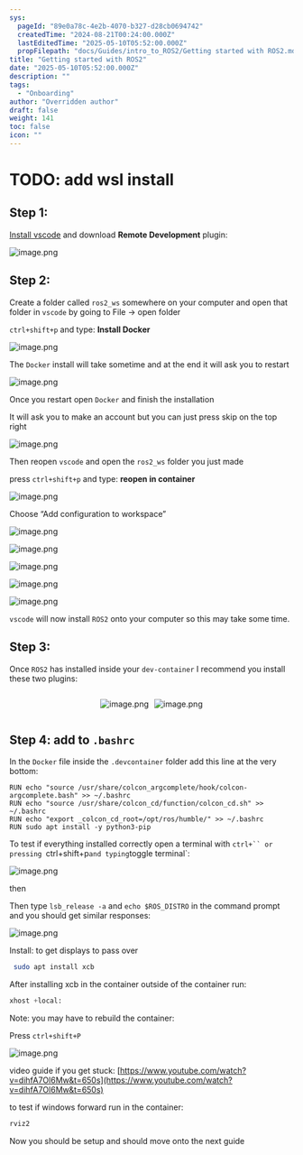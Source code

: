 ```yaml
---
sys:
  pageId: "89e0a78c-4e2b-4070-b327-d28cb0694742"
  createdTime: "2024-08-21T00:24:00.000Z"
  lastEditedTime: "2025-05-10T05:52:00.000Z"
  propFilepath: "docs/Guides/intro_to_ROS2/Getting started with ROS2.md"
title: "Getting started with ROS2"
date: "2025-05-10T05:52:00.000Z"
description: ""
tags:
  - "Onboarding"
author: "Overridden author"
draft: false
weight: 141
toc: false
icon: ""
---
```


# TODO: add wsl install

## Step 1:

[Install vscode](https://code.visualstudio.com/download) and download **Remote Development** plugin:

![image.png](https://prod-files-secure.s3.us-west-2.amazonaws.com/d518164a-d88e-44d1-a4ee-3adb3bd8bce0/efb52993-1881-4a40-b95e-6f020334f022/image.png?X-Amz-Algorithm=AWS4-HMAC-SHA256&X-Amz-Content-Sha256=UNSIGNED-PAYLOAD&X-Amz-Credential=ASIAZI2LB466YKMP63GL%2F20250708%2Fus-west-2%2Fs3%2Faws4_request&X-Amz-Date=20250708T161118Z&X-Amz-Expires=3600&X-Amz-Security-Token=IQoJb3JpZ2luX2VjEIj%2F%2F%2F%2F%2F%2F%2F%2F%2F%2FwEaCXVzLXdlc3QtMiJGMEQCICqjlP6lXqSAkCsEGDQ51FfksrTDNhcNVMQtpk0dmDYnAiB1KMQCDFcKS%2FFaoivWC0X%2Bub2yPxXNTuPOaF0sYGwU4CqIBAiR%2F%2F%2F%2F%2F%2F%2F%2F%2F%2F8BEAAaDDYzNzQyMzE4MzgwNSIMBKe3i5lbMyiuPRzhKtwDxnH%2BfU2HMEaf6oIL2YQC%2FB1XiHeXz7wEEib9llCN%2Bde6EKKeEaEEz0A4KOKCSMpg4xFwPMBKf3q%2FHm9Ury%2BkrtDBWleOr08kFBkjCDTZZ%2B3Pv28eXUyejeHLe%2BhWz7%2B0gmJg%2FXPEUiBfbJSivRDspnOnPfNmt9H8axc09UqliLgCJHTGCIy3Zt3abBDu4J%2F0CMmfSKXHnCOCL0R2E5AXNdLdImO1T8Kh4fRm%2BYkMS%2F0W9e%2F8S94wAq5j6vPanfck31hwfNM5YLbsVVSR57TOOqifE5Pjf8e%2FHfbeJKaAV1QyngrC9jwLoRilMq%2B5Tdy%2FIpH0iEd6mFKqF7CMAKAWHeqaj2D7vjfizTFhaBmaX2virtOqyuKcg7tQQjnVjqoDozyZMQ6%2FYvbeG66NwQHPAY4bl5s8xwkEDD0fxp%2FYLEgbeNRc%2B0axRQMmypFpHiY9bMtD5eKapYVvgFdGS34vaoCk6Dqd8Rv4b%2Bzm3CB6zsmaPueiQT0lO%2Brn4hLVUrXki5G%2BtxV%2BW4%2FoC4lApJdUyjYBqjvW0UcXFBftvY63PCmGE3udeu4VXlzmNSaomOhfFWhkdNcVgF%2FAlwLVT75ENdivxV2ht4ddBXM9ZMuLzflQlvkurOVH3YfZ4SowtoC1wwY6pgGvQQReXiYzOaUr8A6Si8MgpWR34giiVxzFlBHFM667Lfk0djFX2h479FhlHoAipdnnv7nkrbJtTAfqoMbBOEcNgduVNFwUhBeVzTT6Kmm1ck7kGloMUHVfX%2F%2F8uq9B8jj7N3%2Bjsq5Bhx0vJ6scNo7ExQc%2BnKiB612PxKIvX%2FgjJm9E4sIHnMbhmhv2e4jqj1NIo4TKsUzhNoZNZ74IpTF%2BWCzHfWuu&X-Amz-Signature=a3f3328878c2457abf768d7f2c5374b41f523a74f8486d2e170c5a7842c3dbea&X-Amz-SignedHeaders=host&x-amz-checksum-mode=ENABLED&x-id=GetObject)

## Step 2:

Create a folder called `ros2_ws` somewhere on your computer and open that folder in `vscode` by going to File → open folder 

`ctrl+shift+p` and type: **Install Docker**

![image.png](https://prod-files-secure.s3.us-west-2.amazonaws.com/d518164a-d88e-44d1-a4ee-3adb3bd8bce0/2269dc0e-1cd5-47ff-bceb-c04ad9b2eab0/image.png?X-Amz-Algorithm=AWS4-HMAC-SHA256&X-Amz-Content-Sha256=UNSIGNED-PAYLOAD&X-Amz-Credential=ASIAZI2LB466YKMP63GL%2F20250708%2Fus-west-2%2Fs3%2Faws4_request&X-Amz-Date=20250708T161118Z&X-Amz-Expires=3600&X-Amz-Security-Token=IQoJb3JpZ2luX2VjEIj%2F%2F%2F%2F%2F%2F%2F%2F%2F%2FwEaCXVzLXdlc3QtMiJGMEQCICqjlP6lXqSAkCsEGDQ51FfksrTDNhcNVMQtpk0dmDYnAiB1KMQCDFcKS%2FFaoivWC0X%2Bub2yPxXNTuPOaF0sYGwU4CqIBAiR%2F%2F%2F%2F%2F%2F%2F%2F%2F%2F8BEAAaDDYzNzQyMzE4MzgwNSIMBKe3i5lbMyiuPRzhKtwDxnH%2BfU2HMEaf6oIL2YQC%2FB1XiHeXz7wEEib9llCN%2Bde6EKKeEaEEz0A4KOKCSMpg4xFwPMBKf3q%2FHm9Ury%2BkrtDBWleOr08kFBkjCDTZZ%2B3Pv28eXUyejeHLe%2BhWz7%2B0gmJg%2FXPEUiBfbJSivRDspnOnPfNmt9H8axc09UqliLgCJHTGCIy3Zt3abBDu4J%2F0CMmfSKXHnCOCL0R2E5AXNdLdImO1T8Kh4fRm%2BYkMS%2F0W9e%2F8S94wAq5j6vPanfck31hwfNM5YLbsVVSR57TOOqifE5Pjf8e%2FHfbeJKaAV1QyngrC9jwLoRilMq%2B5Tdy%2FIpH0iEd6mFKqF7CMAKAWHeqaj2D7vjfizTFhaBmaX2virtOqyuKcg7tQQjnVjqoDozyZMQ6%2FYvbeG66NwQHPAY4bl5s8xwkEDD0fxp%2FYLEgbeNRc%2B0axRQMmypFpHiY9bMtD5eKapYVvgFdGS34vaoCk6Dqd8Rv4b%2Bzm3CB6zsmaPueiQT0lO%2Brn4hLVUrXki5G%2BtxV%2BW4%2FoC4lApJdUyjYBqjvW0UcXFBftvY63PCmGE3udeu4VXlzmNSaomOhfFWhkdNcVgF%2FAlwLVT75ENdivxV2ht4ddBXM9ZMuLzflQlvkurOVH3YfZ4SowtoC1wwY6pgGvQQReXiYzOaUr8A6Si8MgpWR34giiVxzFlBHFM667Lfk0djFX2h479FhlHoAipdnnv7nkrbJtTAfqoMbBOEcNgduVNFwUhBeVzTT6Kmm1ck7kGloMUHVfX%2F%2F8uq9B8jj7N3%2Bjsq5Bhx0vJ6scNo7ExQc%2BnKiB612PxKIvX%2FgjJm9E4sIHnMbhmhv2e4jqj1NIo4TKsUzhNoZNZ74IpTF%2BWCzHfWuu&X-Amz-Signature=eac011f356d802f895db8b38b2e8857bfc308ac9b97cd6a41828459f1c18957c&X-Amz-SignedHeaders=host&x-amz-checksum-mode=ENABLED&x-id=GetObject)

The `Docker` install will take sometime and at the end it will ask you to restart

![image.png](https://prod-files-secure.s3.us-west-2.amazonaws.com/d518164a-d88e-44d1-a4ee-3adb3bd8bce0/ed233f78-be33-4b1f-b89c-9c346c0e961e/image.png?X-Amz-Algorithm=AWS4-HMAC-SHA256&X-Amz-Content-Sha256=UNSIGNED-PAYLOAD&X-Amz-Credential=ASIAZI2LB466YKMP63GL%2F20250708%2Fus-west-2%2Fs3%2Faws4_request&X-Amz-Date=20250708T161118Z&X-Amz-Expires=3600&X-Amz-Security-Token=IQoJb3JpZ2luX2VjEIj%2F%2F%2F%2F%2F%2F%2F%2F%2F%2FwEaCXVzLXdlc3QtMiJGMEQCICqjlP6lXqSAkCsEGDQ51FfksrTDNhcNVMQtpk0dmDYnAiB1KMQCDFcKS%2FFaoivWC0X%2Bub2yPxXNTuPOaF0sYGwU4CqIBAiR%2F%2F%2F%2F%2F%2F%2F%2F%2F%2F8BEAAaDDYzNzQyMzE4MzgwNSIMBKe3i5lbMyiuPRzhKtwDxnH%2BfU2HMEaf6oIL2YQC%2FB1XiHeXz7wEEib9llCN%2Bde6EKKeEaEEz0A4KOKCSMpg4xFwPMBKf3q%2FHm9Ury%2BkrtDBWleOr08kFBkjCDTZZ%2B3Pv28eXUyejeHLe%2BhWz7%2B0gmJg%2FXPEUiBfbJSivRDspnOnPfNmt9H8axc09UqliLgCJHTGCIy3Zt3abBDu4J%2F0CMmfSKXHnCOCL0R2E5AXNdLdImO1T8Kh4fRm%2BYkMS%2F0W9e%2F8S94wAq5j6vPanfck31hwfNM5YLbsVVSR57TOOqifE5Pjf8e%2FHfbeJKaAV1QyngrC9jwLoRilMq%2B5Tdy%2FIpH0iEd6mFKqF7CMAKAWHeqaj2D7vjfizTFhaBmaX2virtOqyuKcg7tQQjnVjqoDozyZMQ6%2FYvbeG66NwQHPAY4bl5s8xwkEDD0fxp%2FYLEgbeNRc%2B0axRQMmypFpHiY9bMtD5eKapYVvgFdGS34vaoCk6Dqd8Rv4b%2Bzm3CB6zsmaPueiQT0lO%2Brn4hLVUrXki5G%2BtxV%2BW4%2FoC4lApJdUyjYBqjvW0UcXFBftvY63PCmGE3udeu4VXlzmNSaomOhfFWhkdNcVgF%2FAlwLVT75ENdivxV2ht4ddBXM9ZMuLzflQlvkurOVH3YfZ4SowtoC1wwY6pgGvQQReXiYzOaUr8A6Si8MgpWR34giiVxzFlBHFM667Lfk0djFX2h479FhlHoAipdnnv7nkrbJtTAfqoMbBOEcNgduVNFwUhBeVzTT6Kmm1ck7kGloMUHVfX%2F%2F8uq9B8jj7N3%2Bjsq5Bhx0vJ6scNo7ExQc%2BnKiB612PxKIvX%2FgjJm9E4sIHnMbhmhv2e4jqj1NIo4TKsUzhNoZNZ74IpTF%2BWCzHfWuu&X-Amz-Signature=36d07d678a48550d773136362e383d2d3c92bf6ff094a1f4010b14798dfaa37d&X-Amz-SignedHeaders=host&x-amz-checksum-mode=ENABLED&x-id=GetObject)

Once you restart open `Docker` and finish the installation

It will ask you to make an account but you can just press skip on the top right

![image.png](https://prod-files-secure.s3.us-west-2.amazonaws.com/d518164a-d88e-44d1-a4ee-3adb3bd8bce0/21010ad9-1659-4fd9-9f59-9932a09b2a3d/image.png?X-Amz-Algorithm=AWS4-HMAC-SHA256&X-Amz-Content-Sha256=UNSIGNED-PAYLOAD&X-Amz-Credential=ASIAZI2LB466YKMP63GL%2F20250708%2Fus-west-2%2Fs3%2Faws4_request&X-Amz-Date=20250708T161118Z&X-Amz-Expires=3600&X-Amz-Security-Token=IQoJb3JpZ2luX2VjEIj%2F%2F%2F%2F%2F%2F%2F%2F%2F%2FwEaCXVzLXdlc3QtMiJGMEQCICqjlP6lXqSAkCsEGDQ51FfksrTDNhcNVMQtpk0dmDYnAiB1KMQCDFcKS%2FFaoivWC0X%2Bub2yPxXNTuPOaF0sYGwU4CqIBAiR%2F%2F%2F%2F%2F%2F%2F%2F%2F%2F8BEAAaDDYzNzQyMzE4MzgwNSIMBKe3i5lbMyiuPRzhKtwDxnH%2BfU2HMEaf6oIL2YQC%2FB1XiHeXz7wEEib9llCN%2Bde6EKKeEaEEz0A4KOKCSMpg4xFwPMBKf3q%2FHm9Ury%2BkrtDBWleOr08kFBkjCDTZZ%2B3Pv28eXUyejeHLe%2BhWz7%2B0gmJg%2FXPEUiBfbJSivRDspnOnPfNmt9H8axc09UqliLgCJHTGCIy3Zt3abBDu4J%2F0CMmfSKXHnCOCL0R2E5AXNdLdImO1T8Kh4fRm%2BYkMS%2F0W9e%2F8S94wAq5j6vPanfck31hwfNM5YLbsVVSR57TOOqifE5Pjf8e%2FHfbeJKaAV1QyngrC9jwLoRilMq%2B5Tdy%2FIpH0iEd6mFKqF7CMAKAWHeqaj2D7vjfizTFhaBmaX2virtOqyuKcg7tQQjnVjqoDozyZMQ6%2FYvbeG66NwQHPAY4bl5s8xwkEDD0fxp%2FYLEgbeNRc%2B0axRQMmypFpHiY9bMtD5eKapYVvgFdGS34vaoCk6Dqd8Rv4b%2Bzm3CB6zsmaPueiQT0lO%2Brn4hLVUrXki5G%2BtxV%2BW4%2FoC4lApJdUyjYBqjvW0UcXFBftvY63PCmGE3udeu4VXlzmNSaomOhfFWhkdNcVgF%2FAlwLVT75ENdivxV2ht4ddBXM9ZMuLzflQlvkurOVH3YfZ4SowtoC1wwY6pgGvQQReXiYzOaUr8A6Si8MgpWR34giiVxzFlBHFM667Lfk0djFX2h479FhlHoAipdnnv7nkrbJtTAfqoMbBOEcNgduVNFwUhBeVzTT6Kmm1ck7kGloMUHVfX%2F%2F8uq9B8jj7N3%2Bjsq5Bhx0vJ6scNo7ExQc%2BnKiB612PxKIvX%2FgjJm9E4sIHnMbhmhv2e4jqj1NIo4TKsUzhNoZNZ74IpTF%2BWCzHfWuu&X-Amz-Signature=670262580e37c9e7fae3fd584284ec5dffd1acf788b4422a34ea574b346dd0bd&X-Amz-SignedHeaders=host&x-amz-checksum-mode=ENABLED&x-id=GetObject)

Then reopen `vscode` and open the `ros2_ws` folder you just made

press `ctrl+shift+p` and type: **reopen in container**

![image.png](https://prod-files-secure.s3.us-west-2.amazonaws.com/d518164a-d88e-44d1-a4ee-3adb3bd8bce0/4e93b8c2-41ad-488c-8095-c74205196118/image.png?X-Amz-Algorithm=AWS4-HMAC-SHA256&X-Amz-Content-Sha256=UNSIGNED-PAYLOAD&X-Amz-Credential=ASIAZI2LB466YKMP63GL%2F20250708%2Fus-west-2%2Fs3%2Faws4_request&X-Amz-Date=20250708T161118Z&X-Amz-Expires=3600&X-Amz-Security-Token=IQoJb3JpZ2luX2VjEIj%2F%2F%2F%2F%2F%2F%2F%2F%2F%2FwEaCXVzLXdlc3QtMiJGMEQCICqjlP6lXqSAkCsEGDQ51FfksrTDNhcNVMQtpk0dmDYnAiB1KMQCDFcKS%2FFaoivWC0X%2Bub2yPxXNTuPOaF0sYGwU4CqIBAiR%2F%2F%2F%2F%2F%2F%2F%2F%2F%2F8BEAAaDDYzNzQyMzE4MzgwNSIMBKe3i5lbMyiuPRzhKtwDxnH%2BfU2HMEaf6oIL2YQC%2FB1XiHeXz7wEEib9llCN%2Bde6EKKeEaEEz0A4KOKCSMpg4xFwPMBKf3q%2FHm9Ury%2BkrtDBWleOr08kFBkjCDTZZ%2B3Pv28eXUyejeHLe%2BhWz7%2B0gmJg%2FXPEUiBfbJSivRDspnOnPfNmt9H8axc09UqliLgCJHTGCIy3Zt3abBDu4J%2F0CMmfSKXHnCOCL0R2E5AXNdLdImO1T8Kh4fRm%2BYkMS%2F0W9e%2F8S94wAq5j6vPanfck31hwfNM5YLbsVVSR57TOOqifE5Pjf8e%2FHfbeJKaAV1QyngrC9jwLoRilMq%2B5Tdy%2FIpH0iEd6mFKqF7CMAKAWHeqaj2D7vjfizTFhaBmaX2virtOqyuKcg7tQQjnVjqoDozyZMQ6%2FYvbeG66NwQHPAY4bl5s8xwkEDD0fxp%2FYLEgbeNRc%2B0axRQMmypFpHiY9bMtD5eKapYVvgFdGS34vaoCk6Dqd8Rv4b%2Bzm3CB6zsmaPueiQT0lO%2Brn4hLVUrXki5G%2BtxV%2BW4%2FoC4lApJdUyjYBqjvW0UcXFBftvY63PCmGE3udeu4VXlzmNSaomOhfFWhkdNcVgF%2FAlwLVT75ENdivxV2ht4ddBXM9ZMuLzflQlvkurOVH3YfZ4SowtoC1wwY6pgGvQQReXiYzOaUr8A6Si8MgpWR34giiVxzFlBHFM667Lfk0djFX2h479FhlHoAipdnnv7nkrbJtTAfqoMbBOEcNgduVNFwUhBeVzTT6Kmm1ck7kGloMUHVfX%2F%2F8uq9B8jj7N3%2Bjsq5Bhx0vJ6scNo7ExQc%2BnKiB612PxKIvX%2FgjJm9E4sIHnMbhmhv2e4jqj1NIo4TKsUzhNoZNZ74IpTF%2BWCzHfWuu&X-Amz-Signature=c39c110f5b3b86189481772957f55f58580d0d49375c114a509936b477008bb8&X-Amz-SignedHeaders=host&x-amz-checksum-mode=ENABLED&x-id=GetObject)

Choose “Add configuration to workspace”

![image.png](https://prod-files-secure.s3.us-west-2.amazonaws.com/d518164a-d88e-44d1-a4ee-3adb3bd8bce0/9560b282-5060-4989-ba37-97e7b2c22476/image.png?X-Amz-Algorithm=AWS4-HMAC-SHA256&X-Amz-Content-Sha256=UNSIGNED-PAYLOAD&X-Amz-Credential=ASIAZI2LB466YKMP63GL%2F20250708%2Fus-west-2%2Fs3%2Faws4_request&X-Amz-Date=20250708T161118Z&X-Amz-Expires=3600&X-Amz-Security-Token=IQoJb3JpZ2luX2VjEIj%2F%2F%2F%2F%2F%2F%2F%2F%2F%2FwEaCXVzLXdlc3QtMiJGMEQCICqjlP6lXqSAkCsEGDQ51FfksrTDNhcNVMQtpk0dmDYnAiB1KMQCDFcKS%2FFaoivWC0X%2Bub2yPxXNTuPOaF0sYGwU4CqIBAiR%2F%2F%2F%2F%2F%2F%2F%2F%2F%2F8BEAAaDDYzNzQyMzE4MzgwNSIMBKe3i5lbMyiuPRzhKtwDxnH%2BfU2HMEaf6oIL2YQC%2FB1XiHeXz7wEEib9llCN%2Bde6EKKeEaEEz0A4KOKCSMpg4xFwPMBKf3q%2FHm9Ury%2BkrtDBWleOr08kFBkjCDTZZ%2B3Pv28eXUyejeHLe%2BhWz7%2B0gmJg%2FXPEUiBfbJSivRDspnOnPfNmt9H8axc09UqliLgCJHTGCIy3Zt3abBDu4J%2F0CMmfSKXHnCOCL0R2E5AXNdLdImO1T8Kh4fRm%2BYkMS%2F0W9e%2F8S94wAq5j6vPanfck31hwfNM5YLbsVVSR57TOOqifE5Pjf8e%2FHfbeJKaAV1QyngrC9jwLoRilMq%2B5Tdy%2FIpH0iEd6mFKqF7CMAKAWHeqaj2D7vjfizTFhaBmaX2virtOqyuKcg7tQQjnVjqoDozyZMQ6%2FYvbeG66NwQHPAY4bl5s8xwkEDD0fxp%2FYLEgbeNRc%2B0axRQMmypFpHiY9bMtD5eKapYVvgFdGS34vaoCk6Dqd8Rv4b%2Bzm3CB6zsmaPueiQT0lO%2Brn4hLVUrXki5G%2BtxV%2BW4%2FoC4lApJdUyjYBqjvW0UcXFBftvY63PCmGE3udeu4VXlzmNSaomOhfFWhkdNcVgF%2FAlwLVT75ENdivxV2ht4ddBXM9ZMuLzflQlvkurOVH3YfZ4SowtoC1wwY6pgGvQQReXiYzOaUr8A6Si8MgpWR34giiVxzFlBHFM667Lfk0djFX2h479FhlHoAipdnnv7nkrbJtTAfqoMbBOEcNgduVNFwUhBeVzTT6Kmm1ck7kGloMUHVfX%2F%2F8uq9B8jj7N3%2Bjsq5Bhx0vJ6scNo7ExQc%2BnKiB612PxKIvX%2FgjJm9E4sIHnMbhmhv2e4jqj1NIo4TKsUzhNoZNZ74IpTF%2BWCzHfWuu&X-Amz-Signature=8fbe09c006d6f1ae163d04fe06e87a856877eb136cf69dd2606f03b5a374d0fc&X-Amz-SignedHeaders=host&x-amz-checksum-mode=ENABLED&x-id=GetObject)

![image.png](https://prod-files-secure.s3.us-west-2.amazonaws.com/d518164a-d88e-44d1-a4ee-3adb3bd8bce0/2ee63f81-886b-48e8-a553-dc6e5eac99e4/image.png?X-Amz-Algorithm=AWS4-HMAC-SHA256&X-Amz-Content-Sha256=UNSIGNED-PAYLOAD&X-Amz-Credential=ASIAZI2LB466YKMP63GL%2F20250708%2Fus-west-2%2Fs3%2Faws4_request&X-Amz-Date=20250708T161118Z&X-Amz-Expires=3600&X-Amz-Security-Token=IQoJb3JpZ2luX2VjEIj%2F%2F%2F%2F%2F%2F%2F%2F%2F%2FwEaCXVzLXdlc3QtMiJGMEQCICqjlP6lXqSAkCsEGDQ51FfksrTDNhcNVMQtpk0dmDYnAiB1KMQCDFcKS%2FFaoivWC0X%2Bub2yPxXNTuPOaF0sYGwU4CqIBAiR%2F%2F%2F%2F%2F%2F%2F%2F%2F%2F8BEAAaDDYzNzQyMzE4MzgwNSIMBKe3i5lbMyiuPRzhKtwDxnH%2BfU2HMEaf6oIL2YQC%2FB1XiHeXz7wEEib9llCN%2Bde6EKKeEaEEz0A4KOKCSMpg4xFwPMBKf3q%2FHm9Ury%2BkrtDBWleOr08kFBkjCDTZZ%2B3Pv28eXUyejeHLe%2BhWz7%2B0gmJg%2FXPEUiBfbJSivRDspnOnPfNmt9H8axc09UqliLgCJHTGCIy3Zt3abBDu4J%2F0CMmfSKXHnCOCL0R2E5AXNdLdImO1T8Kh4fRm%2BYkMS%2F0W9e%2F8S94wAq5j6vPanfck31hwfNM5YLbsVVSR57TOOqifE5Pjf8e%2FHfbeJKaAV1QyngrC9jwLoRilMq%2B5Tdy%2FIpH0iEd6mFKqF7CMAKAWHeqaj2D7vjfizTFhaBmaX2virtOqyuKcg7tQQjnVjqoDozyZMQ6%2FYvbeG66NwQHPAY4bl5s8xwkEDD0fxp%2FYLEgbeNRc%2B0axRQMmypFpHiY9bMtD5eKapYVvgFdGS34vaoCk6Dqd8Rv4b%2Bzm3CB6zsmaPueiQT0lO%2Brn4hLVUrXki5G%2BtxV%2BW4%2FoC4lApJdUyjYBqjvW0UcXFBftvY63PCmGE3udeu4VXlzmNSaomOhfFWhkdNcVgF%2FAlwLVT75ENdivxV2ht4ddBXM9ZMuLzflQlvkurOVH3YfZ4SowtoC1wwY6pgGvQQReXiYzOaUr8A6Si8MgpWR34giiVxzFlBHFM667Lfk0djFX2h479FhlHoAipdnnv7nkrbJtTAfqoMbBOEcNgduVNFwUhBeVzTT6Kmm1ck7kGloMUHVfX%2F%2F8uq9B8jj7N3%2Bjsq5Bhx0vJ6scNo7ExQc%2BnKiB612PxKIvX%2FgjJm9E4sIHnMbhmhv2e4jqj1NIo4TKsUzhNoZNZ74IpTF%2BWCzHfWuu&X-Amz-Signature=f07ea02bf548ddb6fc10074ba3c4916344839cfebf4c370b375f9ac06768c28d&X-Amz-SignedHeaders=host&x-amz-checksum-mode=ENABLED&x-id=GetObject)

![image.png](https://prod-files-secure.s3.us-west-2.amazonaws.com/d518164a-d88e-44d1-a4ee-3adb3bd8bce0/ae1580b2-b048-407e-aed9-b584224a7a04/image.png?X-Amz-Algorithm=AWS4-HMAC-SHA256&X-Amz-Content-Sha256=UNSIGNED-PAYLOAD&X-Amz-Credential=ASIAZI2LB466YKMP63GL%2F20250708%2Fus-west-2%2Fs3%2Faws4_request&X-Amz-Date=20250708T161118Z&X-Amz-Expires=3600&X-Amz-Security-Token=IQoJb3JpZ2luX2VjEIj%2F%2F%2F%2F%2F%2F%2F%2F%2F%2FwEaCXVzLXdlc3QtMiJGMEQCICqjlP6lXqSAkCsEGDQ51FfksrTDNhcNVMQtpk0dmDYnAiB1KMQCDFcKS%2FFaoivWC0X%2Bub2yPxXNTuPOaF0sYGwU4CqIBAiR%2F%2F%2F%2F%2F%2F%2F%2F%2F%2F8BEAAaDDYzNzQyMzE4MzgwNSIMBKe3i5lbMyiuPRzhKtwDxnH%2BfU2HMEaf6oIL2YQC%2FB1XiHeXz7wEEib9llCN%2Bde6EKKeEaEEz0A4KOKCSMpg4xFwPMBKf3q%2FHm9Ury%2BkrtDBWleOr08kFBkjCDTZZ%2B3Pv28eXUyejeHLe%2BhWz7%2B0gmJg%2FXPEUiBfbJSivRDspnOnPfNmt9H8axc09UqliLgCJHTGCIy3Zt3abBDu4J%2F0CMmfSKXHnCOCL0R2E5AXNdLdImO1T8Kh4fRm%2BYkMS%2F0W9e%2F8S94wAq5j6vPanfck31hwfNM5YLbsVVSR57TOOqifE5Pjf8e%2FHfbeJKaAV1QyngrC9jwLoRilMq%2B5Tdy%2FIpH0iEd6mFKqF7CMAKAWHeqaj2D7vjfizTFhaBmaX2virtOqyuKcg7tQQjnVjqoDozyZMQ6%2FYvbeG66NwQHPAY4bl5s8xwkEDD0fxp%2FYLEgbeNRc%2B0axRQMmypFpHiY9bMtD5eKapYVvgFdGS34vaoCk6Dqd8Rv4b%2Bzm3CB6zsmaPueiQT0lO%2Brn4hLVUrXki5G%2BtxV%2BW4%2FoC4lApJdUyjYBqjvW0UcXFBftvY63PCmGE3udeu4VXlzmNSaomOhfFWhkdNcVgF%2FAlwLVT75ENdivxV2ht4ddBXM9ZMuLzflQlvkurOVH3YfZ4SowtoC1wwY6pgGvQQReXiYzOaUr8A6Si8MgpWR34giiVxzFlBHFM667Lfk0djFX2h479FhlHoAipdnnv7nkrbJtTAfqoMbBOEcNgduVNFwUhBeVzTT6Kmm1ck7kGloMUHVfX%2F%2F8uq9B8jj7N3%2Bjsq5Bhx0vJ6scNo7ExQc%2BnKiB612PxKIvX%2FgjJm9E4sIHnMbhmhv2e4jqj1NIo4TKsUzhNoZNZ74IpTF%2BWCzHfWuu&X-Amz-Signature=e48b81bd64e8b15761a52611851162bfe463b64805b57dc7ea37fc3e63a7fc4a&X-Amz-SignedHeaders=host&x-amz-checksum-mode=ENABLED&x-id=GetObject)

![image.png](https://prod-files-secure.s3.us-west-2.amazonaws.com/d518164a-d88e-44d1-a4ee-3adb3bd8bce0/53255b28-f75e-430f-b9e3-c0ac8577e42b/image.png?X-Amz-Algorithm=AWS4-HMAC-SHA256&X-Amz-Content-Sha256=UNSIGNED-PAYLOAD&X-Amz-Credential=ASIAZI2LB466YKMP63GL%2F20250708%2Fus-west-2%2Fs3%2Faws4_request&X-Amz-Date=20250708T161118Z&X-Amz-Expires=3600&X-Amz-Security-Token=IQoJb3JpZ2luX2VjEIj%2F%2F%2F%2F%2F%2F%2F%2F%2F%2FwEaCXVzLXdlc3QtMiJGMEQCICqjlP6lXqSAkCsEGDQ51FfksrTDNhcNVMQtpk0dmDYnAiB1KMQCDFcKS%2FFaoivWC0X%2Bub2yPxXNTuPOaF0sYGwU4CqIBAiR%2F%2F%2F%2F%2F%2F%2F%2F%2F%2F8BEAAaDDYzNzQyMzE4MzgwNSIMBKe3i5lbMyiuPRzhKtwDxnH%2BfU2HMEaf6oIL2YQC%2FB1XiHeXz7wEEib9llCN%2Bde6EKKeEaEEz0A4KOKCSMpg4xFwPMBKf3q%2FHm9Ury%2BkrtDBWleOr08kFBkjCDTZZ%2B3Pv28eXUyejeHLe%2BhWz7%2B0gmJg%2FXPEUiBfbJSivRDspnOnPfNmt9H8axc09UqliLgCJHTGCIy3Zt3abBDu4J%2F0CMmfSKXHnCOCL0R2E5AXNdLdImO1T8Kh4fRm%2BYkMS%2F0W9e%2F8S94wAq5j6vPanfck31hwfNM5YLbsVVSR57TOOqifE5Pjf8e%2FHfbeJKaAV1QyngrC9jwLoRilMq%2B5Tdy%2FIpH0iEd6mFKqF7CMAKAWHeqaj2D7vjfizTFhaBmaX2virtOqyuKcg7tQQjnVjqoDozyZMQ6%2FYvbeG66NwQHPAY4bl5s8xwkEDD0fxp%2FYLEgbeNRc%2B0axRQMmypFpHiY9bMtD5eKapYVvgFdGS34vaoCk6Dqd8Rv4b%2Bzm3CB6zsmaPueiQT0lO%2Brn4hLVUrXki5G%2BtxV%2BW4%2FoC4lApJdUyjYBqjvW0UcXFBftvY63PCmGE3udeu4VXlzmNSaomOhfFWhkdNcVgF%2FAlwLVT75ENdivxV2ht4ddBXM9ZMuLzflQlvkurOVH3YfZ4SowtoC1wwY6pgGvQQReXiYzOaUr8A6Si8MgpWR34giiVxzFlBHFM667Lfk0djFX2h479FhlHoAipdnnv7nkrbJtTAfqoMbBOEcNgduVNFwUhBeVzTT6Kmm1ck7kGloMUHVfX%2F%2F8uq9B8jj7N3%2Bjsq5Bhx0vJ6scNo7ExQc%2BnKiB612PxKIvX%2FgjJm9E4sIHnMbhmhv2e4jqj1NIo4TKsUzhNoZNZ74IpTF%2BWCzHfWuu&X-Amz-Signature=d6e48c06d08d05a9018a118dac7d3050a22fbe201fc5f3fc08bfb95180f17f17&X-Amz-SignedHeaders=host&x-amz-checksum-mode=ENABLED&x-id=GetObject)

![image.png](https://prod-files-secure.s3.us-west-2.amazonaws.com/d518164a-d88e-44d1-a4ee-3adb3bd8bce0/7c562767-5af9-4ffb-97d1-327bcdf4ee00/image.png?X-Amz-Algorithm=AWS4-HMAC-SHA256&X-Amz-Content-Sha256=UNSIGNED-PAYLOAD&X-Amz-Credential=ASIAZI2LB466YKMP63GL%2F20250708%2Fus-west-2%2Fs3%2Faws4_request&X-Amz-Date=20250708T161118Z&X-Amz-Expires=3600&X-Amz-Security-Token=IQoJb3JpZ2luX2VjEIj%2F%2F%2F%2F%2F%2F%2F%2F%2F%2FwEaCXVzLXdlc3QtMiJGMEQCICqjlP6lXqSAkCsEGDQ51FfksrTDNhcNVMQtpk0dmDYnAiB1KMQCDFcKS%2FFaoivWC0X%2Bub2yPxXNTuPOaF0sYGwU4CqIBAiR%2F%2F%2F%2F%2F%2F%2F%2F%2F%2F8BEAAaDDYzNzQyMzE4MzgwNSIMBKe3i5lbMyiuPRzhKtwDxnH%2BfU2HMEaf6oIL2YQC%2FB1XiHeXz7wEEib9llCN%2Bde6EKKeEaEEz0A4KOKCSMpg4xFwPMBKf3q%2FHm9Ury%2BkrtDBWleOr08kFBkjCDTZZ%2B3Pv28eXUyejeHLe%2BhWz7%2B0gmJg%2FXPEUiBfbJSivRDspnOnPfNmt9H8axc09UqliLgCJHTGCIy3Zt3abBDu4J%2F0CMmfSKXHnCOCL0R2E5AXNdLdImO1T8Kh4fRm%2BYkMS%2F0W9e%2F8S94wAq5j6vPanfck31hwfNM5YLbsVVSR57TOOqifE5Pjf8e%2FHfbeJKaAV1QyngrC9jwLoRilMq%2B5Tdy%2FIpH0iEd6mFKqF7CMAKAWHeqaj2D7vjfizTFhaBmaX2virtOqyuKcg7tQQjnVjqoDozyZMQ6%2FYvbeG66NwQHPAY4bl5s8xwkEDD0fxp%2FYLEgbeNRc%2B0axRQMmypFpHiY9bMtD5eKapYVvgFdGS34vaoCk6Dqd8Rv4b%2Bzm3CB6zsmaPueiQT0lO%2Brn4hLVUrXki5G%2BtxV%2BW4%2FoC4lApJdUyjYBqjvW0UcXFBftvY63PCmGE3udeu4VXlzmNSaomOhfFWhkdNcVgF%2FAlwLVT75ENdivxV2ht4ddBXM9ZMuLzflQlvkurOVH3YfZ4SowtoC1wwY6pgGvQQReXiYzOaUr8A6Si8MgpWR34giiVxzFlBHFM667Lfk0djFX2h479FhlHoAipdnnv7nkrbJtTAfqoMbBOEcNgduVNFwUhBeVzTT6Kmm1ck7kGloMUHVfX%2F%2F8uq9B8jj7N3%2Bjsq5Bhx0vJ6scNo7ExQc%2BnKiB612PxKIvX%2FgjJm9E4sIHnMbhmhv2e4jqj1NIo4TKsUzhNoZNZ74IpTF%2BWCzHfWuu&X-Amz-Signature=3657eaff75240a1cc433acd570395d3ac9ba4fe5e5818f33c00846a440597bfc&X-Amz-SignedHeaders=host&x-amz-checksum-mode=ENABLED&x-id=GetObject)

`vscode` will now install `ROS2` onto your computer so this may take some time.

## Step 3:

Once `ROS2` has installed inside your `dev-container` I recommend you install these two plugins:

<div style="display: flex;flex-direction: row; column-gap:10px; max-width: 630px;justify-content: center;">
<div>

![image.png](https://prod-files-secure.s3.us-west-2.amazonaws.com/d518164a-d88e-44d1-a4ee-3adb3bd8bce0/3fc3d550-5a54-4ba1-ba6b-faa01cdb7369/image.png?X-Amz-Algorithm=AWS4-HMAC-SHA256&X-Amz-Content-Sha256=UNSIGNED-PAYLOAD&X-Amz-Credential=ASIAZI2LB466S2AYW2TM%2F20250708%2Fus-west-2%2Fs3%2Faws4_request&X-Amz-Date=20250708T161121Z&X-Amz-Expires=3600&X-Amz-Security-Token=IQoJb3JpZ2luX2VjEIj%2F%2F%2F%2F%2F%2F%2F%2F%2F%2FwEaCXVzLXdlc3QtMiJIMEYCIQC11EuMK28SOEL%2FFt4bWoWDwxLyrkz3hmlTZlI1CBnn6AIhALAIOPeFjG%2Fxp9r1%2BENd1fjew1qTKFKj2D0fipw9i6ocKogECJH%2F%2F%2F%2F%2F%2F%2F%2F%2F%2FwEQABoMNjM3NDIzMTgzODA1IgxexRjFpN0Y7%2FK0DOQq3APpZMXYV9Rg5c9ScDV8oisIwbcIsJzrZLxjfZWs%2FHZ0f%2F7jPjbzHnRUWfQINdDD2K29ite19PxBRDDznY5%2BK16g%2FIy9fRo1S1uqeN604f8I81q51OgHxU%2BritG03p%2BtYjaiulSj%2B7%2FLJ4KpUHup60Oy3BB66iDpDNmlHD9RbIcpIQh%2BxsGldOWYNTcwJ6Dhc5KRWZ%2FhMOOYMfu4L5ZVY8O2LCoQbgHl590sq1epNI9dMDHQYOgu5h3Hj5MZdgnjamIqX0%2BIltGa%2Bo%2FSi61kYoG7sxk1ZwCmwR9jHywHsjNZyLLE7iYTkr7e1AA5j3H7p79lEc51cVRlGCoI21azKtM4q7zLiJT2KNhtd4bsU9wuWRBNPoeeGeutWDl2JgCFFtGxb7vpj4ZtIwpf7oK%2BtvLuqFxyxy5zTIU40GiuiFtJOwX4Yo1HHDpVzdgjnqpPHFwxv67jxodwvoRPTNvjbWq9KEP0t430IcOuwrRv1yoNsIUYAdEJ5M4NylXu4TVspxP9Ql1au5vTma8DfE7uIjE0wilmS7A95SCJ6V%2BbNCSzE9alzDLZamTNYzfXtpqeSa3ly%2BBhPzMBnc4YW%2B2IsH5FA%2BgC%2FX7gZVDcfBYrSMZUM6qYaypipmyv4jpwcTDq%2F7TDBjqkAVtB54zYFhOPPiltSi1Py80CfV2kTU0vgb23RlRbdoqozXXxpusQmEMGa%2BNFyh1%2BdaSdYMOIk3t7V%2BKfl5B1xkmGhb71VS4ybkpTcKjJxqDOxwlMBTx7oFOElzGfp4U%2Fy5j9omPm5uwf5MsnCtf%2BYXfUhBB2ggpGMBz4hRzOz%2Fgp1WcpM3qsWGFpa4xxTz%2BaDY9nMYeynJEfkttsM0Wz%2BmN1zEGU&X-Amz-Signature=942e164d1b3bcff1bb71a0b7e929f26843f1d8fc44fce78557da3b6c553efc18&X-Amz-SignedHeaders=host&x-amz-checksum-mode=ENABLED&x-id=GetObject)

</div>
<div>

![image.png](https://prod-files-secure.s3.us-west-2.amazonaws.com/d518164a-d88e-44d1-a4ee-3adb3bd8bce0/d994cc66-13c2-4093-a5a3-f84cf4601a82/image.png?X-Amz-Algorithm=AWS4-HMAC-SHA256&X-Amz-Content-Sha256=UNSIGNED-PAYLOAD&X-Amz-Credential=ASIAZI2LB466UYU4RNZE%2F20250708%2Fus-west-2%2Fs3%2Faws4_request&X-Amz-Date=20250708T161122Z&X-Amz-Expires=3600&X-Amz-Security-Token=IQoJb3JpZ2luX2VjEIj%2F%2F%2F%2F%2F%2F%2F%2F%2F%2FwEaCXVzLXdlc3QtMiJIMEYCIQDGmvfrJOIhTL0yP1oFvdZNRpjgbKWPrzTYyl9E%2FsHg6gIhAPpEshi4Ypa6GE1l7O0mG9SFGBgEIKAstcRlYL9883B6KogECJH%2F%2F%2F%2F%2F%2F%2F%2F%2F%2FwEQABoMNjM3NDIzMTgzODA1Igxvv48eAesCFK6Ajqoq3AP1N5gj5LrERd%2BhtCPnTJIWsIAGWsp5bq%2BOAseAzVBnjH%2Fng4wwh9F6ESNFraFbZbwrsYU5lr9rOsXX1weMViBNNCbBM09jeV0mBT5cGK%2B3yf5FUMsnN5rE9cYn3jqzbwbh5niZv0xFeFpLVUFsctSbGT1p6L21I4JFBD8jaK5SvYWTM1vnjYOVZPvkdPyb2kauDkbkhUaB8ZeMbFsWxvCKkrISieXK1YIS1Mb%2BvshQ6vi3esal6W4RcpUbEMBFOyzWx5tS4ltgtfbHjY9x87VCnWQVZcXkJLF6bSfpRQcZywoWYyBKNacA3OlpJhDjg04gUdelNG6DH4Yd%2FEGxPlHfwAKWdSquUZABJ0RnU2RrBeB5LutQ4H1xN4R6bIagTb55udawsXYXzyy9lsdrPKlK1v4BgYAeUSNxqVPFYYWgTJbsr7Mhs00v9%2FSicFA0EkAZ0TiT88eYRrj%2B7J%2BUIIjspkE98aXW%2Bm0UwXtJkTEp9jBR%2BR3L0ItiFtBAC%2Bhsq6oL07rtW7lHhBiHMEhsK%2FuHo26U2srirRUaWwP9217WHV%2BCgusi9V9U3InGQJejy%2Fo%2FTBKVlw6VRcR8qwtJpTK46D5k9Tp4lj2S7D%2BtVdNWIB7u0SPbiDcYp968czDz%2F7TDBjqkAY1HTcKEBvk1xYBnhX5nVeNyM0%2FxCwQAP1iQLZu1omZVsQza2COHsir4mA4eJaqraWE34EoZRyI6cGPXSiAP4%2FwTvsYeis6jxSMUFMzKNcMf4sNX83451OyLprNpzkNdN6sEPWIQxjJFLgwA9daREKvYuME5CHasZaDd10Yy%2FUdg2%2B2jtqRSaUi4ROc9cvK2lpgDrcONC5d1ZcG91lBMAqqmJYy1&X-Amz-Signature=b5290e747dff2677c19c443b438bc4bb05da7a93abbdb783225bfef033b0fced&X-Amz-SignedHeaders=host&x-amz-checksum-mode=ENABLED&x-id=GetObject)

</div>
</div>

## Step 4: add to `.bashrc`

In the `Docker` file inside the `.devcontainer` folder add this line at the very bottom: 

```docker
RUN echo "source /usr/share/colcon_argcomplete/hook/colcon-argcomplete.bash" >> ~/.bashrc
RUN echo "source /usr/share/colcon_cd/function/colcon_cd.sh" >> ~/.bashrc
RUN echo "export _colcon_cd_root=/opt/ros/humble/" >> ~/.bashrc
RUN sudo apt install -y python3-pip 
```

To test if everything installed correctly open a terminal with `ctrl+`` or pressing `ctrl+shift+p` and typing `toggle terminal`:

![image.png](https://prod-files-secure.s3.us-west-2.amazonaws.com/d518164a-d88e-44d1-a4ee-3adb3bd8bce0/6a4943d8-b04e-4c02-9a58-775f3384d1a5/image.png?X-Amz-Algorithm=AWS4-HMAC-SHA256&X-Amz-Content-Sha256=UNSIGNED-PAYLOAD&X-Amz-Credential=ASIAZI2LB466YKMP63GL%2F20250708%2Fus-west-2%2Fs3%2Faws4_request&X-Amz-Date=20250708T161118Z&X-Amz-Expires=3600&X-Amz-Security-Token=IQoJb3JpZ2luX2VjEIj%2F%2F%2F%2F%2F%2F%2F%2F%2F%2FwEaCXVzLXdlc3QtMiJGMEQCICqjlP6lXqSAkCsEGDQ51FfksrTDNhcNVMQtpk0dmDYnAiB1KMQCDFcKS%2FFaoivWC0X%2Bub2yPxXNTuPOaF0sYGwU4CqIBAiR%2F%2F%2F%2F%2F%2F%2F%2F%2F%2F8BEAAaDDYzNzQyMzE4MzgwNSIMBKe3i5lbMyiuPRzhKtwDxnH%2BfU2HMEaf6oIL2YQC%2FB1XiHeXz7wEEib9llCN%2Bde6EKKeEaEEz0A4KOKCSMpg4xFwPMBKf3q%2FHm9Ury%2BkrtDBWleOr08kFBkjCDTZZ%2B3Pv28eXUyejeHLe%2BhWz7%2B0gmJg%2FXPEUiBfbJSivRDspnOnPfNmt9H8axc09UqliLgCJHTGCIy3Zt3abBDu4J%2F0CMmfSKXHnCOCL0R2E5AXNdLdImO1T8Kh4fRm%2BYkMS%2F0W9e%2F8S94wAq5j6vPanfck31hwfNM5YLbsVVSR57TOOqifE5Pjf8e%2FHfbeJKaAV1QyngrC9jwLoRilMq%2B5Tdy%2FIpH0iEd6mFKqF7CMAKAWHeqaj2D7vjfizTFhaBmaX2virtOqyuKcg7tQQjnVjqoDozyZMQ6%2FYvbeG66NwQHPAY4bl5s8xwkEDD0fxp%2FYLEgbeNRc%2B0axRQMmypFpHiY9bMtD5eKapYVvgFdGS34vaoCk6Dqd8Rv4b%2Bzm3CB6zsmaPueiQT0lO%2Brn4hLVUrXki5G%2BtxV%2BW4%2FoC4lApJdUyjYBqjvW0UcXFBftvY63PCmGE3udeu4VXlzmNSaomOhfFWhkdNcVgF%2FAlwLVT75ENdivxV2ht4ddBXM9ZMuLzflQlvkurOVH3YfZ4SowtoC1wwY6pgGvQQReXiYzOaUr8A6Si8MgpWR34giiVxzFlBHFM667Lfk0djFX2h479FhlHoAipdnnv7nkrbJtTAfqoMbBOEcNgduVNFwUhBeVzTT6Kmm1ck7kGloMUHVfX%2F%2F8uq9B8jj7N3%2Bjsq5Bhx0vJ6scNo7ExQc%2BnKiB612PxKIvX%2FgjJm9E4sIHnMbhmhv2e4jqj1NIo4TKsUzhNoZNZ74IpTF%2BWCzHfWuu&X-Amz-Signature=ca624accd35656267dc0017846790f5d006e2e38c73c0aff6d1bd394cc8f21df&X-Amz-SignedHeaders=host&x-amz-checksum-mode=ENABLED&x-id=GetObject)

then 

Then type `lsb_release -a` and `echo $ROS_DISTRO` in the command prompt and you should get similar responses:

![image.png](https://prod-files-secure.s3.us-west-2.amazonaws.com/d518164a-d88e-44d1-a4ee-3adb3bd8bce0/3e635dec-a805-4e85-8b9e-d000e5b71a4e/image.png?X-Amz-Algorithm=AWS4-HMAC-SHA256&X-Amz-Content-Sha256=UNSIGNED-PAYLOAD&X-Amz-Credential=ASIAZI2LB466YKMP63GL%2F20250708%2Fus-west-2%2Fs3%2Faws4_request&X-Amz-Date=20250708T161118Z&X-Amz-Expires=3600&X-Amz-Security-Token=IQoJb3JpZ2luX2VjEIj%2F%2F%2F%2F%2F%2F%2F%2F%2F%2FwEaCXVzLXdlc3QtMiJGMEQCICqjlP6lXqSAkCsEGDQ51FfksrTDNhcNVMQtpk0dmDYnAiB1KMQCDFcKS%2FFaoivWC0X%2Bub2yPxXNTuPOaF0sYGwU4CqIBAiR%2F%2F%2F%2F%2F%2F%2F%2F%2F%2F8BEAAaDDYzNzQyMzE4MzgwNSIMBKe3i5lbMyiuPRzhKtwDxnH%2BfU2HMEaf6oIL2YQC%2FB1XiHeXz7wEEib9llCN%2Bde6EKKeEaEEz0A4KOKCSMpg4xFwPMBKf3q%2FHm9Ury%2BkrtDBWleOr08kFBkjCDTZZ%2B3Pv28eXUyejeHLe%2BhWz7%2B0gmJg%2FXPEUiBfbJSivRDspnOnPfNmt9H8axc09UqliLgCJHTGCIy3Zt3abBDu4J%2F0CMmfSKXHnCOCL0R2E5AXNdLdImO1T8Kh4fRm%2BYkMS%2F0W9e%2F8S94wAq5j6vPanfck31hwfNM5YLbsVVSR57TOOqifE5Pjf8e%2FHfbeJKaAV1QyngrC9jwLoRilMq%2B5Tdy%2FIpH0iEd6mFKqF7CMAKAWHeqaj2D7vjfizTFhaBmaX2virtOqyuKcg7tQQjnVjqoDozyZMQ6%2FYvbeG66NwQHPAY4bl5s8xwkEDD0fxp%2FYLEgbeNRc%2B0axRQMmypFpHiY9bMtD5eKapYVvgFdGS34vaoCk6Dqd8Rv4b%2Bzm3CB6zsmaPueiQT0lO%2Brn4hLVUrXki5G%2BtxV%2BW4%2FoC4lApJdUyjYBqjvW0UcXFBftvY63PCmGE3udeu4VXlzmNSaomOhfFWhkdNcVgF%2FAlwLVT75ENdivxV2ht4ddBXM9ZMuLzflQlvkurOVH3YfZ4SowtoC1wwY6pgGvQQReXiYzOaUr8A6Si8MgpWR34giiVxzFlBHFM667Lfk0djFX2h479FhlHoAipdnnv7nkrbJtTAfqoMbBOEcNgduVNFwUhBeVzTT6Kmm1ck7kGloMUHVfX%2F%2F8uq9B8jj7N3%2Bjsq5Bhx0vJ6scNo7ExQc%2BnKiB612PxKIvX%2FgjJm9E4sIHnMbhmhv2e4jqj1NIo4TKsUzhNoZNZ74IpTF%2BWCzHfWuu&X-Amz-Signature=d90921fd15c9edb5aa9941543851aa6a73b2aacc4239cc8cdd542f2e025dd721&X-Amz-SignedHeaders=host&x-amz-checksum-mode=ENABLED&x-id=GetObject)

Install:  to get displays to pass over

```bash
 sudo apt install xcb
```

After installing xcb in the container outside of the container run:

```python
xhost +local:
```

Note: you may have to rebuild the container:

Press `ctrl+shift+P`

![image.png](https://prod-files-secure.s3.us-west-2.amazonaws.com/d518164a-d88e-44d1-a4ee-3adb3bd8bce0/6c2be660-2618-4c38-9c26-53554f7a0b7b/image.png?X-Amz-Algorithm=AWS4-HMAC-SHA256&X-Amz-Content-Sha256=UNSIGNED-PAYLOAD&X-Amz-Credential=ASIAZI2LB466YKMP63GL%2F20250708%2Fus-west-2%2Fs3%2Faws4_request&X-Amz-Date=20250708T161118Z&X-Amz-Expires=3600&X-Amz-Security-Token=IQoJb3JpZ2luX2VjEIj%2F%2F%2F%2F%2F%2F%2F%2F%2F%2FwEaCXVzLXdlc3QtMiJGMEQCICqjlP6lXqSAkCsEGDQ51FfksrTDNhcNVMQtpk0dmDYnAiB1KMQCDFcKS%2FFaoivWC0X%2Bub2yPxXNTuPOaF0sYGwU4CqIBAiR%2F%2F%2F%2F%2F%2F%2F%2F%2F%2F8BEAAaDDYzNzQyMzE4MzgwNSIMBKe3i5lbMyiuPRzhKtwDxnH%2BfU2HMEaf6oIL2YQC%2FB1XiHeXz7wEEib9llCN%2Bde6EKKeEaEEz0A4KOKCSMpg4xFwPMBKf3q%2FHm9Ury%2BkrtDBWleOr08kFBkjCDTZZ%2B3Pv28eXUyejeHLe%2BhWz7%2B0gmJg%2FXPEUiBfbJSivRDspnOnPfNmt9H8axc09UqliLgCJHTGCIy3Zt3abBDu4J%2F0CMmfSKXHnCOCL0R2E5AXNdLdImO1T8Kh4fRm%2BYkMS%2F0W9e%2F8S94wAq5j6vPanfck31hwfNM5YLbsVVSR57TOOqifE5Pjf8e%2FHfbeJKaAV1QyngrC9jwLoRilMq%2B5Tdy%2FIpH0iEd6mFKqF7CMAKAWHeqaj2D7vjfizTFhaBmaX2virtOqyuKcg7tQQjnVjqoDozyZMQ6%2FYvbeG66NwQHPAY4bl5s8xwkEDD0fxp%2FYLEgbeNRc%2B0axRQMmypFpHiY9bMtD5eKapYVvgFdGS34vaoCk6Dqd8Rv4b%2Bzm3CB6zsmaPueiQT0lO%2Brn4hLVUrXki5G%2BtxV%2BW4%2FoC4lApJdUyjYBqjvW0UcXFBftvY63PCmGE3udeu4VXlzmNSaomOhfFWhkdNcVgF%2FAlwLVT75ENdivxV2ht4ddBXM9ZMuLzflQlvkurOVH3YfZ4SowtoC1wwY6pgGvQQReXiYzOaUr8A6Si8MgpWR34giiVxzFlBHFM667Lfk0djFX2h479FhlHoAipdnnv7nkrbJtTAfqoMbBOEcNgduVNFwUhBeVzTT6Kmm1ck7kGloMUHVfX%2F%2F8uq9B8jj7N3%2Bjsq5Bhx0vJ6scNo7ExQc%2BnKiB612PxKIvX%2FgjJm9E4sIHnMbhmhv2e4jqj1NIo4TKsUzhNoZNZ74IpTF%2BWCzHfWuu&X-Amz-Signature=9ce0ac09104663739b343231c5ea6606997cb8fc0401c26c115506203f52499b&X-Amz-SignedHeaders=host&x-amz-checksum-mode=ENABLED&x-id=GetObject)

video guide if you get stuck: [https://www.youtube.com/watch?v=dihfA7Ol6Mw&t=650s](https://www.youtube.com/watch?v=dihfA7Ol6Mw&t=650s)

to test if windows forward run in the container:

```bash
rviz2
```

Now you should be setup and should move onto the next guide 
